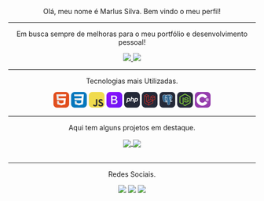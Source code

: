 <p align="center" > Olá, meu nome é Marlus Silva. Bem vindo o meu perfil!<p>
<hr>

<p align="center"> Em busca sempre de melhoras para o meu portfólio e desenvolvimento pessoal!</p>

<!-- GitHub status -->
<div align="center">
  <a href="https://github.com/MarlusCSilva">
    <img height="195em" src="https://github-readme-stats.vercel.app/api?username=MarlusCSilva&theme=neon&show_icons=true" />
    </a>
  <a href="https://github.com/MarlusCSilva">
    <img height="195em" src="https://github-readme-stats.vercel.app/api/top-langs/?username=MarlusCSilva&theme=neon&show_icons=true&layout=compact"> 
  </a>
</div> 

<hr>

<!-- Tecnologia mais ultilizadas -->
<p align="center"> Tecnologias mais Utilizadas. </p>

<div align="center">
<code><img height="32" src="https://github.com/tandpfun/skill-icons/blob/main/icons/HTML.svg" alt="HTML5"/></code>
<code><img height="32" src="https://github.com/tandpfun/skill-icons/blob/main/icons/CSS.svg" alt="CSS"/></code>
<code><img height="32" src="https://github.com/tandpfun/skill-icons/blob/main/icons/JavaScript.svg" alt="Javascript"/></code>
<code><img height="32" src="https://github.com/tandpfun/skill-icons/blob/main/icons/Bootstrap.svg" alt="Bootstrap"/></code>
<code><img height="32" src="https://github.com/tandpfun/skill-icons/blob/main/icons/PHP-Dark.svg" alt="PHP"/></code>
<code><img height="32" src="https://github.com/tandpfun/skill-icons/blob/main/icons/Laravel-Dark.svg" alt="Laravel"/></code>
<code><img height="32" src="https://github.com/tandpfun/skill-icons/blob/main/icons/PostgreSQL-Dark.svg" alt="PostgreSQL"/></code>
<code><img height="32" src="https://github.com/tandpfun/skill-icons/blob/main/icons/NodeJS-Dark.svg" alt="Nodejs"/></code>
<code><img height="32" src="https://github.com/tandpfun/skill-icons/blob/main/icons/CS.svg" alt="C#"/></code>
</div>

<hr>

<!-- Projetos em destaque -->
<p align="center"> Aqui tem alguns projetos em destaque. </p>

<div align="center">
   <a href="https://github.com/MarlusCSilva/Gestao_Eventos">
    <img height="120em" align="center" src="https://github-readme-stats.vercel.app/api/pin/?username=MarlusCSilva&repo=Gestao_Eventos&theme=neon&show_icons=true"/>
  </a>
    
   <a href="https://github.com/MarlusCSilva/Flor_Pitanga">
    <img height="120em" align="center" src="https://github-readme-stats.vercel.app/api/pin/?username=MarlusCSilva&repo=Flor_Pitanga&theme=neon&show_icons=true"/>
  </a>

</div>
<br>
<hr>

<!-- Redes sociais -->
<p align="center"> Redes Sociais. </p>

<div align="center"> 
  <a href="https://www.instagram.com/osilvaa_mr/" target="_blank"><img src="https://img.shields.io/badge/Instagram-E4405F?style=for-the-badge&logo=instagram&logoColor=white" target="_blank"></a> 
  <a href="mailto:marlussilva5816@gmail.com"><img src="https://img.shields.io/badge/-Gmail-%23333?style=for-the-badge&logo=gmail&logoColor=white" target="_blank"></a>
  <a href="https://www.linkedin.com/in/marlus-silva-a7203b26a/" target="_blank"><img src="https://img.shields.io/badge/-LinkedIn-%230077B5?style=for-the-badge&logo=linkedin&logoColor=white" target="_blank"></a>
</div>
